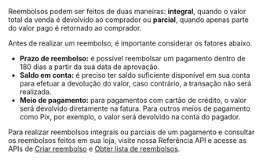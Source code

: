 Reembolsos podem ser feitos de duas maneiras: **integral**, quando o valor total da venda é devolvido ao comprador ou **parcial**, quando apenas parte do valor pago é retornado ao comprador.

Antes de realizar um reembolso, é importante considerar os fatores abaixo.

* **Prazo de reembolso:** é possível reembolsar um pagamento dentro de 180 dias a partir da sua data de aprovação.
* **Saldo em conta:** é preciso ter saldo suficiente disponível em sua conta para efetuar a devolução do valor, caso contrário, a transação não será realizada.
* **Meio de pagamento:** para pagamentos com cartão de crédito, o valor será devolvido diretamente na fatura. Para outros meios de pagamento como Pix, por exemplo, o valor será devolvido na conta do pagador.

Para realizar reembolsos integrais ou parciais de um pagamento e consultar os reembolsos feitos em sua loja, visite nossa Referência API e acesse as APIs de [Criar reembolso](/developers/pt/reference/chargebacks/_payments_id_refunds/post) e [Obter lista de reembolsos](/developers/pt/reference/chargebacks/_payments_id_refunds/get).